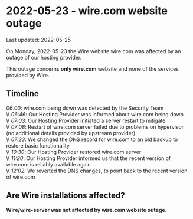 # 2022-05-23 - wire.com website outage

Last updated: 2022-05-25

On Monday, 2022-05-23 the Wire website wire.com was affected by an outage of our hosting provider.

This outage concerns **only wire.com** website and none of the services provided by Wire.

## Timeline

*06:00*: wire.com being down was detected by the Security Team<br />
\\\\
*06:46*: Our Hosting Provider was informed about wire.com being down<br />
\\\\
*07:03*: Our Hosting Provider initiated a server restart to mitigate<br />
\\\\
*07:08*: Restart of wire.com server failed due to problems on hypervisor (no additional details provided by upstream provider)<br />
\\\\
*07:23*: We changed the DNS record for wire.com to an old backup to restore basic functionality<br />
\\\\
*10:30*: Our Hosting Provider restored wire.com server<br />
\\\\
*11:20*: Our Hosting Provider informed us that the recent version of wire.com is reliably available again<br />
\\\\
*12:02*: We reverted the DNS changes, to point back to the recent version of wire.com

## Are Wire installations affected?

**Wire/wire-server was not affected by wire.com website outage.**
